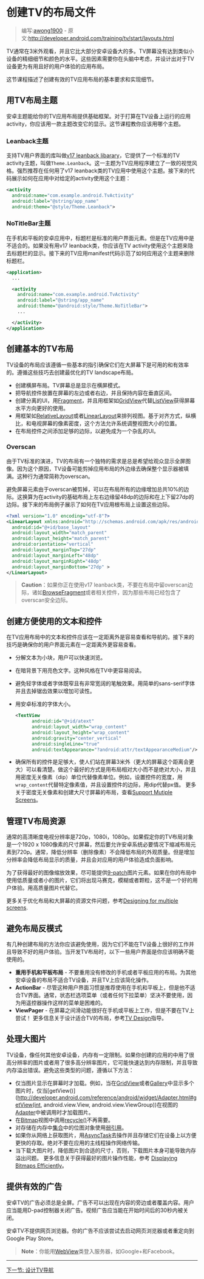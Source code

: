 <!-- # Building Layouts for TV # -->
# 创建TV的布局文件

> 编写:[awong1900](https://github.com/awong1900) - 原文:<http://developer.android.com/training/tv/start/layouts.html>

<!-- A TV screen is typically viewed from about 10 feet away, and while it is much larger than most other Android device displays, this type of screen does not provide the same level of precise detail and color as a smaller device. These factors require you to create app layouts with TV devices in mind in order to create a useful and enjoyable user experience. -->

TV通常在3米外观看，并且它比大部分安卓设备大的多。TV屏幕没有达到类似小设备的精细细节和颜色的水平。这些因素需要你在头脑中考虑，并设计出对于TV设备更为有用且好的用户体验的应用布局。

<!-- This lesson describes the minimum requirements and implementation details for building effective layouts in TV apps. -->

这节课程描述了创建有效的TV应用布局的基本要求和实现细节。

<!-- ## Use Layout Themes for TV ## -->
## 用TV布局主题

<!-- Android Themes can provide a basis for layouts in your TV apps. You should use a theme to modify the display of your app activities that are meant to run on a TV device. This section explains which themes you should use. -->

安卓主题能给你的TV应用布局提供基础框架。对于打算在TV设备上运行的应用activity，你应该用一款主题改变它的显示。这节课程教你应该用哪个主题。

<!-- ### Leanback theme ### -->
### Leanback主题

<!-- A support library for TV user interfaces called the v17 leanback library provides a standard theme for TV activities, called Theme.Leanback. This theme establishes a consistent visual style for TV apps. Use of this theme is recommended for most TV apps. This theme is strongly recommended for any TV app that uses v17 leanback classes. The following code sample shows how to apply this theme to a given activity within an app: -->

支持TV用户界面的库叫做[v17 leanback libarary](http://developer.android.com/tools/support-library/features.html#v17-leanback)，它提供了一个标准的TV activity主题，叫做`Theme.Leanback`。这一主题为TV应用程序建立了一致的视觉风格。强烈推荐在任何用了v17 leanback类的TV应用中使用这个主题。接下来的代码展示如何在应用中对给定的activity使用这个主题：

```xml
<activity
  android:name="com.example.android.TvActivity"
  android:label="@string/app_name"
  android:theme="@style/Theme.Leanback">
```

<!-- ### NoTitleBar theme ### -->
### NoTitleBar主题

<!-- The title bar is a standard user interface element for Android apps on phones and tablets, but it is not appropriate for TV apps. If you are not using v17 leanback classes, you should apply this theme to your TV activities to suppress the display of a title bar. The following code example from a TV app manifest demonstrates how to apply this theme to remove the display of a title bar: -->

在手机和平板的安卓应用中，标题栏是标准的用户界面元素。但是在TV应用中是不适合的。如果没有用v17 leanback类，你应该在TV activity使用这个主题来隐去标题栏的显示。接下来的TV应用manifest代码示范了如何应用这个主题来删除标题栏。

```xml
<application>
  ...

  <activity
    android:name="com.example.android.TvActivity"
    android:label="@string/app_name"
    android:theme="@android:style/Theme.NoTitleBar">
    ...

  </activity>
</application>
```

<!-- ## Build Basic TV Layouts ## -->
## 创建基本的TV布局

<!-- Layouts for TV devices should follow some basic guidelines to ensure they are usable and effective on large screens. Follow these tips to build landscape layouts optimized for TV screens: -->

TV设备的布局应该遵循一些基本的指引确保它们在大屏幕下是可用的和有效率的。遵循这些技巧去创建最优化的TV landscape布局。

<!--
- Build layouts with a landscape orientation. TV screens always display in landscape mode.
- Put on-screen navigation controls on the left or right side of the screen and save the vertical space for content.
- Create UIs that are divided into sections, using Fragments, and use view groups like GridView instead of ListView to make better use of the horizontal screen space.
- Use view groups such as RelativeLayout or LinearLayout to arrange views. This approach allows the system to adjust the position of the views to the size, alignment, aspect ratio, and pixel density of a TV screen.
- Add sufficient margins between layout controls to avoid a cluttered UI.
-->

- 创建横屏布局。TV屏幕总是显示在横屏模式。
- 把导航控件放置在屏幕的左边或者右边，并且保持内容在垂直区间。
- 创建分离的UI，用[Fragment](http://developer.android.com/guide/components/fragments.html)，并且用框架如[GridView](http://developer.android.com/reference/android/widget/GridView.html)代替[ListView](http://developer.android.com/reference/android/widget/ListView.html)获得屏幕水平方向更好的使用。
- 用框架如[RelativeLayout](http://developer.android.com/reference/android/widget/RelativeLayout.html)或者[LinearLayout](http://developer.android.com/reference/android/widget/RelativeLayout.html)来排列视图。基于对齐方式，纵横比，和电视屏幕的像素密度，这个方法允许系统调整视图大小的位置。
- 在布局控件之间添加足够的边际，以避免成为一个杂乱的UI。

<!-- ### Overscan ### -->
### Overscan

<!-- Layouts for TV have some unique requirements due to the evolution of TV standards and the desire to always present a full screen picture to viewers. For this reason, TV devices may clip the outside edge of an app layout in order to ensure that the entire display is filled. This behavior is generally referred to as overscan. -->

由于TV标准的演进，TV的布局有一个独特的需求是总是希望给观众显示全屏图像。因为这个原因，TV设备可能剪掉应用布局的外边缘去确保整个显示器被填满。这种行为通常简称为overscan。

<!--  Avoid screen elements being clipped due to overscan and by incorporating a 10% margin on all sides of your layout. This translates into a 48dp margin on the left and right edges and a 27dp margin on the top and bottom of your base layouts for activities. The following example layout demonstrates how to set these margins in the root layout for a TV app: -->

避免屏幕元素由于overscan被剪掉，可以在布局所有的边缘增加总共10%的边际。这换算为在activity的基础布局上左右边缘留48dp的边际和在上下留27dp的边际。接下来的布局例子展示了如何在TV应用根布局上设置这些边际。

```xml
<?xml version="1.0" encoding="utf-8"?>
<LinearLayout xmlns:android="http://schemas.android.com/apk/res/android"
  android:id="@+id/base_layout"
  android:layout_width="match_parent"
  android:layout_height="match_parent"
  android:orientation="vertical"
  android:layout_marginTop="27dp"
  android:layout_marginLeft="48dp"
  android:layout_marginRight="48dp"
  android:layout_marginBottom="27dp" >
</LinearLayout>
```

<!-- >**Caution**: Do not apply overscan margins to your layout if you are using the v17 leanback classes, such as BrowseFragment or related widgets, as those layouts already incorporate overscan-safe margins. -->

>**Caution**：如果你正在使用v17 leanback类，不要在布局中留overscan边际，诸如[BrowseFragment](http://developer.android.com/reference/android/support/v17/leanback/app/BrowseFragment.html)或者相关控件，因为那些布局已经包含了overscan安全边际。

<!-- ## Build Useable Text and Controls ## -->
## 创建方便使用的文本和控件

<!-- The text and controls in a TV app layout should be easily visible and navigable from a distance. Follow these tips to make your user interface elements easier to see from a distance: -->

在TV应用布局中的文本和控件应该在一定距离外是容易查看和导航的。接下来的技巧是确保你的用户界面元素在一定距离外更容易查看。

<!--
- Break text into small chunks that users can quickly scan.
- Use light text on a dark background. This style is easier to read on a TV.
- Avoid lightweight fonts or fonts that have both very narrow and very broad strokes. Use simple sans-serif fonts and anti-aliasing to increase readability.
- Use Android's standard font sizes:
-->

- 分解文本为小块，用户可以快速浏览。
- 在暗背景下用亮色文字。这种风格在TV中更容易阅读。
- 避免轻字体或者字体既窄且有非常宽阔的笔触效果。用简单的sans-serif字体并且去掉锯齿效果以增加可读性。
- 用安卓标准的字体大小。

    ```xml
    <TextView
          android:id="@+id/atext"
          android:layout_width="wrap_content"
          android:layout_height="wrap_content"
          android:gravity="center_vertical"
          android:singleLine="true"
          android:textAppearance="?android:attr/textAppearanceMedium"/>
    ```

<!--
- Ensure that all your view widgets are large enough to be clearly visible to someone sitting 10 feet away from the screen (this distance is greater for very large screens). The best way to do this is to use layout-relative sizing rather than absolute sizing, and density-independent pixel (dip) units instead of absolute pixel units. For example, to set the width of a widget, use wrap_content instead of a pixel measurement, and to set the margin for a widget, use dip values instead of px values.
For more information about density-independent pixels and building layouts to handle larger screen sizes, see Supporting Multiple Screens.
-->

- 确保所有的控件是足够大，使人们站在屏幕3米外（更大的屏幕这个距离会更大）可以看清楚。做这个最好的方式是用布局相对大小而不是绝对大小，并且用密度无关像素（dip）单位代替像素单位。例如，设置控件的宽度，用`wrap_content`代替特定像素值，并且设置控件的边际，用dip代替px值。
更多关于密度无关像素和创建大尺寸屏幕的布局，查看[Support Mutiple Screens](http://developer.android.com/guide/practices/screens_support.html)。

<!-- ## Manage Layout Resources for TV ## -->
## 管理TV布局资源

<!-- The common high-definition TV display resolutions are 720p, 1080i, and 1080p. Your TV layout should target a screen size of 1920 x 1080 pixels, and then allow the Android system to downscale your layout elements to 720p if necessary. In general, downscaling (removing pixels) does not degrade your layout presentation quality. However, upscaling can cause display artifacts that degrade the quality of your layout and have a negative impact on the user experience of your app. -->

通常的高清晰度电视分辨率是720p，1080i，1080p。如果假定你的TV布局对象是一个1920 x 1080像素的尺寸屏幕，然后要允许安卓系统必要情况下缩减布局元素到720p。通常，降低分辨率（删除像素）不会降低布局的外观质量。但是增加分辨率会降低布局显示的质量，并且会对应用的用户体验造成负面影响。

<!-- To get the best scaling results for images, provide them as 9-patch image elements if possible. If you provide low quality or small images in your layouts, they will appear pixelated, fuzzy, or grainy, which is not a good experience for the user. Use high-quality images instead. -->

为了获得最好的图像缩放效果，尽可能提供[9-patch](http://developer.android.com/tools/help/draw9patch.html)图片元素。如果在你的布局中使用低质量或者小的图片，它们将出现马赛克，模糊或者颗粒，这不是一个好的用户体验。用高质量图片代替它。

<!-- For more information on optimizing layouts and resources for large screens see Designing for multiple screens. -->
更多关于优化布局和大屏幕的资源文件问题，参考[Designing for multiple screens](http://developer.android.com/training/multiscreen/index.html).

<!-- ## Avoid Layout Anti-Patterns ## -->
## 避免布局反模式

<!--  There are a few approaches to building layouts that you should avoid because they do not work well on TV devices and lead to bad user experiences. Here are some user interface approaches you should specifically not use when developing a layout for TV. -->

有几种创建布局的方法你应该避免使用，因为它们不能在TV设备上很好的工作并且导致不好的用户体验。当开发TV布局时，以下一些用户界面是你应该明确不能使用的。

<!--
- **Re-using phone or tablet layouts** - Do not reuse layouts from a phone or tablet app without modification. Layouts built for other Android device form factors are not well suited for TV devices and should be simplified for operation on a TV.
- **ActionBar** - While this user interface convention is recommended for use on phones and tablets, it is not appropriate for a TV interface. In particular, using an action bar options menu (or any pull-down menu for that matter) is strongly discouraged, due to the difficulty in navigating such a menu with a remote control.
- **ViewPager** - Sliding between screens can work great on a phone or tablet, but don't try this on a TV!
For more information on designing layouts that are appropriate to TV, see the TV Design guide.
-->

- **重用手机和平板布局** - 不要重用没有修改的手机或者平板应用的布局。为其他安卓设备的布局不适合TV设备，并且TV上应该简化操作。
- **ActionBar** - 尽管这种用户界面习惯是推荐使用在手机和平板上，但是他不适合TV界面。通常，状态栏选项菜单（或者任何下拉菜单）坚决不要使用，因为用遥控器操作这样的菜单是困难的。
- **ViewPager** - 在屏幕之间滑动能很好在手机或平板上工作，但是不要在TV上尝试！
更多信息关于设计适合TV的布局，参考[TV Design](http://developer.android.com/design/tv/index.html)指导。


<!-- ## Handle Large Bitmaps ## -->
## 处理大图片

<!-- TV devices, like any other Android device, have a limited amount of memory. If you build your app layout with very high-resolution images or use many high-resolution images in the operation of your app, it can quickly run into memory limits and cause out of memory errors. To avoid these types of problems, follow these tips: -->

TV设备，像任何其他安卓设备，内存有一定限制。如果你创建的应用的中用了很高分辨率的图片或者用了很多高分辨率图片，它可能快速达到内存限制，并且导致内存溢出错误。避免这些类型的问题，遵循以下方法：

<!--
- Load images only when they are displayed on the screen. For example, when displaying multiple images in a GridView or Gallery, only load an image when getView() is called on the view's Adapter.
- Call recycle() on Bitmap views that are no longer needed.
- Use WeakReference for storing references to Bitmap objects in an in-memory Collection.
- If you fetch images from the network, use AsyncTask to fetch and store them on the device for faster access. Never do network transactions on the application's main user interface thread.
- Scale down large images to a more appropriate size as you download them; otherwise, downloading the image itself may cause an out of memory exception.
For more information on getting the best performance when working with images, see Displaying Bitmaps Efficiently.
-->

- 仅当图片显示在屏幕时才加载。例如，当在[GridView](http://developer.android.com/reference/android/widget/GridView.html)或者[Gallery](http://developer.android.com/reference/android/widget/Gallery.html)中显示多个图片时，仅当[getView()](http://developer.android.com/reference/android/widget/Adapter.html#getView(int, android.view.View, android.view.ViewGroup))在视图的[Adapter](http://developer.android.com/reference/android/widget/Adapter.html)中被调用时才加载图片。
- 在[Bitmap](http://developer.android.com/reference/android/graphics/Bitmap.html)视图中调用[recycle()](http://developer.android.com/reference/android/graphics/Bitmap.html#recycle())不再需要。
- 对存储在内存中[集合](http://developer.android.com/reference/java/util/Collection.html)中的位图对象使用[弱引用](http://developer.android.com/reference/java/lang/ref/WeakReference.html)。
- 如果你从网络上获取图片，用[AsyncTask](http://developer.android.com/reference/android/os/AsyncTask.html)去操作并且存储它们在设备上以方便更快的存取。绝对不要在应用的主线程操作网络传输。
- 当下载大图片时，降低图片到合适的尺寸，否则，下载图片本身可能导致内存溢出问题。
更多信息关于获得最好的图片操作性能，参考 [Displaying Bitmaps Efficiently](http://developer.android.com/training/displaying-bitmaps/index.html)。

<!-- ## Provide Effective Advertising ## -->
## 提供有效的广告

<!-- Advertising on Android TV must always be full-screen. Ads must not appear alongside or over content. The user must be able to dismiss an advertisement with the D-pad controller. Video ads must be dismissible within 30 seconds of their start time. -->

安卓TV的广告必须总是全屏。广告不可以出现在内容的旁边或者覆盖内容。用户应当能用D-pad控制器关闭广告。视频广告应当能在开始时间后的30秒内被关闭。

<!-- Android TV does not provide a web browser. Your ads must not attempt to launch a web browser or redirect to the Google Play Store. -->

安卓TV不提供网页浏览器。你的广告不应该尝试去启动网页浏览器或者重定向到Google Play Store。

<!-- >Note: You can use the WebView class for logins to services like Google+ and Facebook. -->

>**Note**：你能用[WebView](http://developer.android.com/reference/android/webkit/WebView.html)类登入服务器，如Google+和Facebook。

---------------------------------------
[下一节: 设计TV导航](navigation.html)
